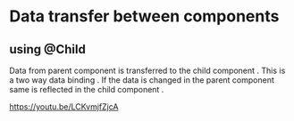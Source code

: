 
Data transfer between components
========================

using @Child
-----------------------------------
Data from parent component is transferred to the child component .
This is a two way data binding . If the data is changed in the parent component same is reflected in the child component .

https://youtu.be/LCKvmjfZjcA
